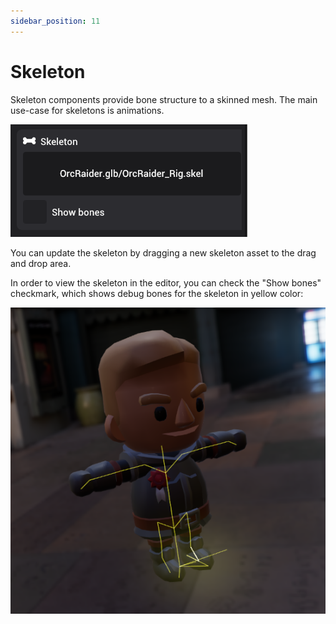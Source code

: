 ```yaml
---
sidebar_position: 11
---
```


# Skeleton

Skeleton components provide bone structure to a skinned mesh. The main use-case for skeletons is animations.

![Skeleton](./img/skeleton.png)

You can update the skeleton by dragging a new skeleton asset to the drag and drop area.

In order to view the skeleton in the editor, you can check the "Show bones" checkmark, which shows debug bones for the skeleton in yellow color:

![Skeleton bones](./img/skeleton-show-bones.png)
